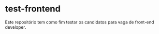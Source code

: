 # test-frontend
Este repositório tem como fim testar os candidatos para vaga de front-end developer.
